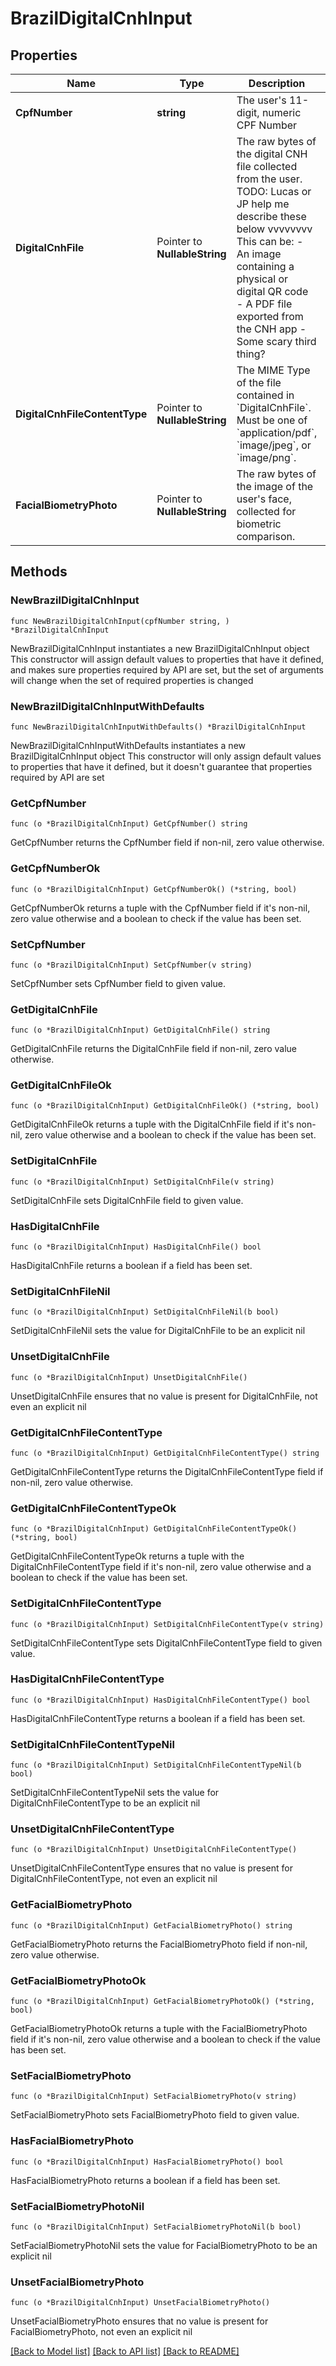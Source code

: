 # BrazilDigitalCnhInput

## Properties

Name | Type | Description | Notes
------------ | ------------- | ------------- | -------------
**CpfNumber** | **string** | The user&#39;s 11-digit, numeric CPF Number | 
**DigitalCnhFile** | Pointer to **NullableString** | The raw bytes of the digital CNH file collected from the user.              TODO: Lucas or JP help me describe these below vvvvvvvv This can be: - An image containing a physical or digital QR code - A PDF file exported from the CNH app - Some scary third thing? | [optional] 
**DigitalCnhFileContentType** | Pointer to **NullableString** | The MIME Type of the file contained in &#x60;DigitalCnhFile&#x60;.              Must be one of &#x60;application/pdf&#x60;, &#x60;image/jpeg&#x60;, or &#x60;image/png&#x60;. | [optional] 
**FacialBiometryPhoto** | Pointer to **NullableString** | The raw bytes of the image of the user&#39;s face, collected for biometric comparison. | [optional] 

## Methods

### NewBrazilDigitalCnhInput

`func NewBrazilDigitalCnhInput(cpfNumber string, ) *BrazilDigitalCnhInput`

NewBrazilDigitalCnhInput instantiates a new BrazilDigitalCnhInput object
This constructor will assign default values to properties that have it defined,
and makes sure properties required by API are set, but the set of arguments
will change when the set of required properties is changed

### NewBrazilDigitalCnhInputWithDefaults

`func NewBrazilDigitalCnhInputWithDefaults() *BrazilDigitalCnhInput`

NewBrazilDigitalCnhInputWithDefaults instantiates a new BrazilDigitalCnhInput object
This constructor will only assign default values to properties that have it defined,
but it doesn't guarantee that properties required by API are set

### GetCpfNumber

`func (o *BrazilDigitalCnhInput) GetCpfNumber() string`

GetCpfNumber returns the CpfNumber field if non-nil, zero value otherwise.

### GetCpfNumberOk

`func (o *BrazilDigitalCnhInput) GetCpfNumberOk() (*string, bool)`

GetCpfNumberOk returns a tuple with the CpfNumber field if it's non-nil, zero value otherwise
and a boolean to check if the value has been set.

### SetCpfNumber

`func (o *BrazilDigitalCnhInput) SetCpfNumber(v string)`

SetCpfNumber sets CpfNumber field to given value.


### GetDigitalCnhFile

`func (o *BrazilDigitalCnhInput) GetDigitalCnhFile() string`

GetDigitalCnhFile returns the DigitalCnhFile field if non-nil, zero value otherwise.

### GetDigitalCnhFileOk

`func (o *BrazilDigitalCnhInput) GetDigitalCnhFileOk() (*string, bool)`

GetDigitalCnhFileOk returns a tuple with the DigitalCnhFile field if it's non-nil, zero value otherwise
and a boolean to check if the value has been set.

### SetDigitalCnhFile

`func (o *BrazilDigitalCnhInput) SetDigitalCnhFile(v string)`

SetDigitalCnhFile sets DigitalCnhFile field to given value.

### HasDigitalCnhFile

`func (o *BrazilDigitalCnhInput) HasDigitalCnhFile() bool`

HasDigitalCnhFile returns a boolean if a field has been set.

### SetDigitalCnhFileNil

`func (o *BrazilDigitalCnhInput) SetDigitalCnhFileNil(b bool)`

 SetDigitalCnhFileNil sets the value for DigitalCnhFile to be an explicit nil

### UnsetDigitalCnhFile
`func (o *BrazilDigitalCnhInput) UnsetDigitalCnhFile()`

UnsetDigitalCnhFile ensures that no value is present for DigitalCnhFile, not even an explicit nil
### GetDigitalCnhFileContentType

`func (o *BrazilDigitalCnhInput) GetDigitalCnhFileContentType() string`

GetDigitalCnhFileContentType returns the DigitalCnhFileContentType field if non-nil, zero value otherwise.

### GetDigitalCnhFileContentTypeOk

`func (o *BrazilDigitalCnhInput) GetDigitalCnhFileContentTypeOk() (*string, bool)`

GetDigitalCnhFileContentTypeOk returns a tuple with the DigitalCnhFileContentType field if it's non-nil, zero value otherwise
and a boolean to check if the value has been set.

### SetDigitalCnhFileContentType

`func (o *BrazilDigitalCnhInput) SetDigitalCnhFileContentType(v string)`

SetDigitalCnhFileContentType sets DigitalCnhFileContentType field to given value.

### HasDigitalCnhFileContentType

`func (o *BrazilDigitalCnhInput) HasDigitalCnhFileContentType() bool`

HasDigitalCnhFileContentType returns a boolean if a field has been set.

### SetDigitalCnhFileContentTypeNil

`func (o *BrazilDigitalCnhInput) SetDigitalCnhFileContentTypeNil(b bool)`

 SetDigitalCnhFileContentTypeNil sets the value for DigitalCnhFileContentType to be an explicit nil

### UnsetDigitalCnhFileContentType
`func (o *BrazilDigitalCnhInput) UnsetDigitalCnhFileContentType()`

UnsetDigitalCnhFileContentType ensures that no value is present for DigitalCnhFileContentType, not even an explicit nil
### GetFacialBiometryPhoto

`func (o *BrazilDigitalCnhInput) GetFacialBiometryPhoto() string`

GetFacialBiometryPhoto returns the FacialBiometryPhoto field if non-nil, zero value otherwise.

### GetFacialBiometryPhotoOk

`func (o *BrazilDigitalCnhInput) GetFacialBiometryPhotoOk() (*string, bool)`

GetFacialBiometryPhotoOk returns a tuple with the FacialBiometryPhoto field if it's non-nil, zero value otherwise
and a boolean to check if the value has been set.

### SetFacialBiometryPhoto

`func (o *BrazilDigitalCnhInput) SetFacialBiometryPhoto(v string)`

SetFacialBiometryPhoto sets FacialBiometryPhoto field to given value.

### HasFacialBiometryPhoto

`func (o *BrazilDigitalCnhInput) HasFacialBiometryPhoto() bool`

HasFacialBiometryPhoto returns a boolean if a field has been set.

### SetFacialBiometryPhotoNil

`func (o *BrazilDigitalCnhInput) SetFacialBiometryPhotoNil(b bool)`

 SetFacialBiometryPhotoNil sets the value for FacialBiometryPhoto to be an explicit nil

### UnsetFacialBiometryPhoto
`func (o *BrazilDigitalCnhInput) UnsetFacialBiometryPhoto()`

UnsetFacialBiometryPhoto ensures that no value is present for FacialBiometryPhoto, not even an explicit nil

[[Back to Model list]](../README.md#documentation-for-models) [[Back to API list]](../README.md#documentation-for-api-endpoints) [[Back to README]](../README.md)


